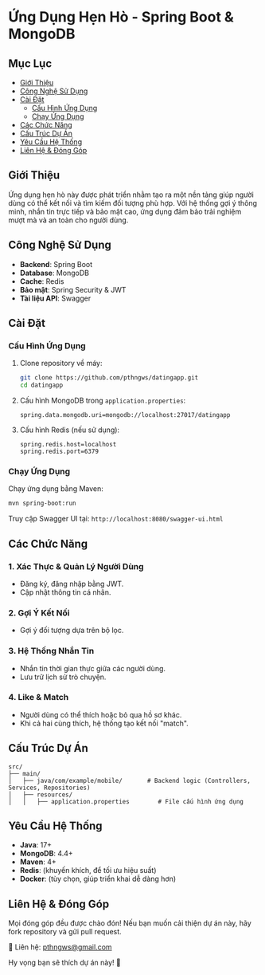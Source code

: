 # Ứng Dụng Hẹn Hò - Spring Boot & MongoDB

## Mục Lục
- [Giới Thiệu](#giới-thiệu)
- [Công Nghệ Sử Dụng](#công-nghệ-sử-dụng)
- [Cài Đặt](#cài-đặt)
  - [Cấu Hình Ứng Dụng](#cấu-hình-ứng-dụng)
  - [Chạy Ứng Dụng](#chạy-ứng-dụng)
- [Các Chức Năng](#các-chức-năng)
- [Cấu Trúc Dự Án](#cấu-trúc-dự-án)
- [Yêu Cầu Hệ Thống](#yêu-cầu-hệ-thống)
- [Liên Hệ & Đóng Góp](#liên-hệ--đóng-góp)

## Giới Thiệu
Ứng dụng hẹn hò này được phát triển nhằm tạo ra một nền tảng giúp người dùng có thể kết nối và tìm kiếm đối tượng phù hợp. Với hệ thống gợi ý thông minh, nhắn tin trực tiếp và bảo mật cao, ứng dụng đảm bảo trải nghiệm mượt mà và an toàn cho người dùng.

## Công Nghệ Sử Dụng
- **Backend**: Spring Boot
- **Database**: MongoDB
- **Cache**: Redis
- **Bảo mật**: Spring Security & JWT
- **Tài liệu API**: Swagger

## Cài Đặt

### Cấu Hình Ứng Dụng
1. Clone repository về máy:
   ```bash
   git clone https://github.com/pthngws/datingapp.git
   cd datingapp
   ```
2. Cấu hình MongoDB trong `application.properties`:
   ```properties
   spring.data.mongodb.uri=mongodb://localhost:27017/datingapp
   ```
3. Cấu hình Redis (nếu sử dụng):
   ```properties
   spring.redis.host=localhost
   spring.redis.port=6379
   ```

### Chạy Ứng Dụng
Chạy ứng dụng bằng Maven:
```bash
mvn spring-boot:run
```

Truy cập Swagger UI tại: `http://localhost:8080/swagger-ui.html`

## Các Chức Năng

### 1. Xác Thực & Quản Lý Người Dùng
- Đăng ký, đăng nhập bằng JWT.
- Cập nhật thông tin cá nhân.

### 2. Gợi Ý Kết Nối
- Gợi ý đối tượng dựa trên bộ lọc.

### 3. Hệ Thống Nhắn Tin
- Nhắn tin thời gian thực giữa các người dùng.
- Lưu trữ lịch sử trò chuyện.

### 4. Like & Match
- Người dùng có thể thích hoặc bỏ qua hồ sơ khác.
- Khi cả hai cùng thích, hệ thống tạo kết nối "match".

## Cấu Trúc Dự Án
```
src/
├── main/
│   ├── java/com/example/mobile/       # Backend logic (Controllers, Services, Repositories)
│   ├── resources/
│   │   ├── application.properties        # File cấu hình ứng dụng                 
```

## Yêu Cầu Hệ Thống
- **Java**: 17+
- **MongoDB**: 4.4+
- **Maven**: 4+
- **Redis**: (khuyến khích, để tối ưu hiệu suất)
- **Docker**: (tùy chọn, giúp triển khai dễ dàng hơn)

## Liên Hệ & Đóng Góp
Mọi đóng góp đều được chào đón! Nếu bạn muốn cải thiện dự án này, hãy fork repository và gửi pull request.

📩 Liên hệ: pthngws@gmail.com

Hy vọng bạn sẽ thích dự án này! 🚀

